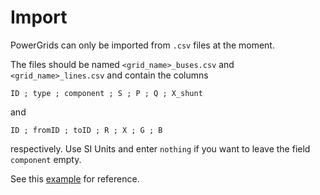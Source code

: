 # Import

PowerGrids can only be imported from `.csv` files at the moment. 

The files should be named `<grid_name>_buses.csv` and `<grid_name>_lines.csv` and contain the columns
```
ID ; type ; component ; S ; P ; Q ; X_shunt
```
and
```
ID ; fromID ; toID ; R ; X ; G ; B
```
respectively. Use SI Units and enter `nothing` if you want to leave the field `component` empty.

See this [example](https://github.com/pweigmann/HarmonicPowerFlow.jl/blob/41fecd02f4d184b9d1dff49137af24e8678c13d1/examples/simple_coupled_hpf/) for reference.

